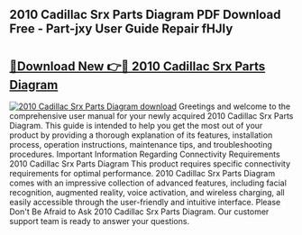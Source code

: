 ## 2010 Cadillac Srx Parts Diagram PDF Download Free - Part-jxy User Guide Repair fHJIy

# <h2><a href="http://dftoys9.blite.top/?on=2010+Cadillac+Srx+Parts+Diagram">🔗Download New 👉🔴 2010 Cadillac Srx Parts Diagram</a></h2>

[![2010 Cadillac Srx Parts Diagram download](https://i.imgur.com/lujVjoI.png)](http://dftoys9.blite.top/?on=2010+Cadillac+Srx+Parts+Diagram)
Greetings and welcome to the comprehensive user manual for your newly acquired 2010 Cadillac Srx Parts Diagram. This guide is intended to help you get the most out of your product by providing a thorough explanation of its features, installation process, operation instructions, maintenance tips, and troubleshooting procedures. Important Information Regarding Connectivity Requirements 2010 Cadillac Srx Parts Diagram This product requires specific connectivity requirements for optimal performance. 2010 Cadillac Srx Parts Diagram comes with an impressive collection of advanced features, including facial recognition, augmented reality, voice activation, and wireless charging, all easily accessible through the user-friendly and intuitive interface. Please Don't Be Afraid to Ask 2010 Cadillac Srx Parts Diagram. Our customer support team is ready to answer your questions.
